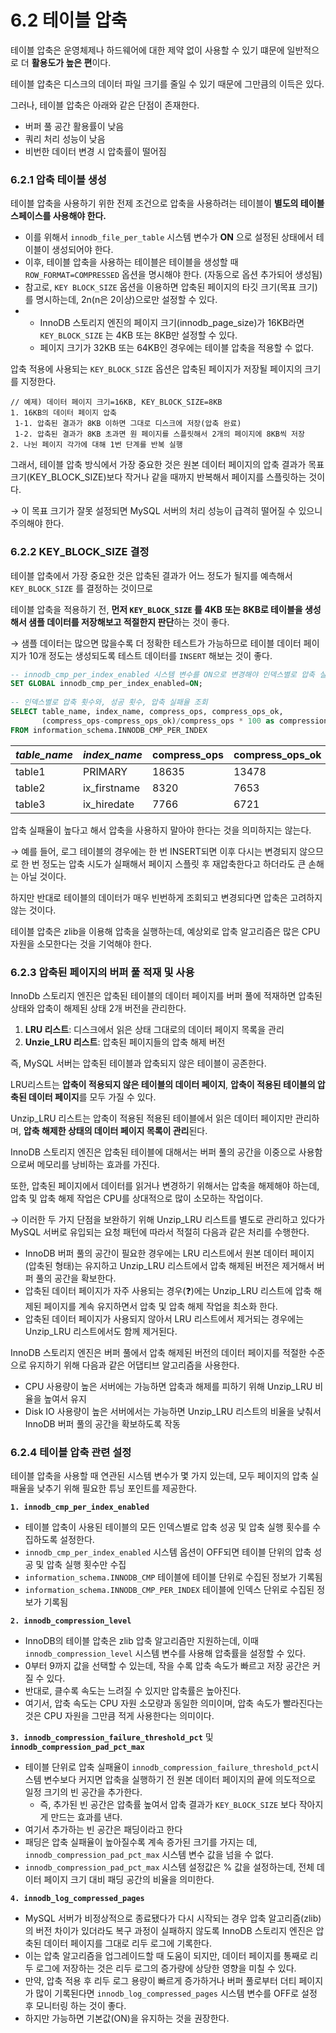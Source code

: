 # 6.2 테이블 압축

테이블 압축은 운영체제나 하드웨어에 대한 제약 없이 사용할 수 있기 떄문에 일반적으로 더 **활용도가 높은 편**이다.

테이블 압축은 디스크의 데이터 파일 크기를 줄일 수 있기 때문에 그만큼의 이득은 있다.

그러나, 테이블 압축은 아래와 같은 단점이 존재한다.

* 버퍼 풀 공간 활용률이 낮음
* 쿼리 처리 성능이 낮음
* 비번한 데이터 변경 시 압축률이 떨어짐

### 6.2.1 압축 테이블 생성

테이블 압축을 사용하기 위한 전제 조건으로 압축을 사용하려는 테이블이 **별도의 테이블 스페이스를 사용해야 한다.**

* 이를 위해서 `innodb_file_per_table` 시스템 변수가 **ON** 으로 설정된 상태에서 테이블이 생성되어야 한다.
* 이후, 테이블 압축을 사용하는 테이블은 테이블을 생성할 때 `ROW_FORMAT=COMPRESSED` 옵션을 명시해야 한다. (자동으로 옵션 추가되어 생성됨)
* 참고로, `KEY BLOCK_SIZE` 옵션을 이용하면 압축된 페이지의 타깃 크기(목표 크기)를 명시하는데, 2n(n은 2이상)으로만 설정할 수 있다.
*
  * InnoDB 스토리지 엔진의 페이지 크기(innodb\_page\_size)가 16KB라면 `KEY_BLOCK_SIZE` 는 4KB 또는 8KB만 설정할 수 있다.
  * 페이지 크기가 32KB 또는 64KB인 경우에는 테이블 압축을 적용할 수 없다.

압축 적용에 사용되는 `KEY_BLOCK_SIZE` 옵션은 압축된 페이지가 저장될 페이지의 크기를 지정한다.

```
// 예제) 데이터 페이지 크기=16KB, KEY_BLOCK_SIZE=8KB
1. 16KB의 데이터 페이지 압축
 1-1. 압축된 결과가 8KB 이하면 그대로 디스크에 저장(압축 완료)
 1-2. 압축된 결과가 8KB 초과면 원 페이지를 스플릿해서 2개의 페이지에 8KB씩 저장
2. 나뉜 페이지 각가에 대해 1번 단계를 반복 실행
```

그래서, 테이블 압축 방식에서 가장 중요한 것은 원본 데이터 페이지의 압축 결과가 목표 크기(KEY\_BLOCK\_SIZE)보다 작거나 같을 때까지 반복해서 페이지를 스플릿하는 것이다.

→ 이 목표 크기가 잘못 설정되면 MySQL 서버의 처리 성능이 급격히 떨어질 수 있으니 주의해야 한다.

### 6.2.2 KEY\_BLOCK\_SIZE 결정

테이블 압축에서 가장 중요한 것은 압축된 결과가 어느 정도가 될지를 예측해서 `KEY_BLOCK_SIZE` 를 결정하는 것이므로

테이블 압축을 적용하기 전, **먼저 `KEY_BLOCK_SIZE` 를 4KB 또는 8KB로 테이블을 생성해서 샘플 데이터를 저장해보고 적절한지 판단**하는 것이 좋다.

→ 샘플 데이터는 많으면 많을수록 더 정확한 테스트가 가능하므로 테이블 데이터 페이지가 10개 정도는 생성되도록 테스트 데이터를 `INSERT` 해보는 것이 좋다.

```sql
-- innodb_cmp_per_index_enabled 시스템 변수를 ON으로 변경해야 인덱스별로 압축 실행 횟수와 성공 횟수가 기록된다.
SET GLOBAL innodb_cmp_per_index_enabled=ON;
​
-- 인덱스별로 압축 횟수와, 성공 횟수, 압축 실패율 조회
SELECT table_name, index_name, compress_ops, compress_ops_ok, 
       (compress_ops-compress_ops_ok)/compress_ops * 100 as compression_failure_pct
FROM information_schema.INNODB_CMP_PER_INDEX
```

| _**table\_name**_ | _**index\_name**_ | **compress\_ops** | **compress\_ops\_ok** | **compression\_failure\_pct** |
| ----------------- | ----------------- | ----------------- | --------------------- | ----------------------------- |
| table1            | PRIMARY           | 18635             | 13478                 | 27.6737                       |
| table2            | ix\_firstname     | 8320              | 7653                  | 8.0168                        |
| table3            | ix\_hiredate      | 7766              | 6721                  | 13.4561                       |

압축 실패율이 높다고 해서 압축을 사용하지 말아야 한다는 것을 의미하지는 않는다.

→ 예를 들어, 로그 테이블의 경우에는 한 번 INSERT되면 이후 다시는 변경되지 않으므로 한 번 정도는 압축 시도가 실패해서 페이지 스플릿 후 재압축한다고 하더라도 큰 손해는 아닐 것이다.

하지만 반대로 테이블의 데이터가 매우 빈번하게 조회되고 변경되다면 압축은 고려하지 않는 것이다.

테이블 압축은 zlib을 이용해 압축을 실행하는데, 예상외로 압축 알고리즘은 많은 CPU 자원을 소모한다는 것을 기억해야 한다.

### 6.2.3 압축된 페이지의 버퍼 풀 적재 및 사용

InnoDb 스토리지 엔진은 압축된 테이블의 데이터 페이지를 버퍼 풀에 적재하면 압축된 상태와 압축이 해제된 상태 2개 버전을 관리한다.

1. **LRU 리스트**: 디스크에서 읽은 상태 그대로의 데이터 페이지 목록을 관리
2. **Unzie\_LRU 리스트**: 압축된 페이지들의 압축 해제 버전

즉, MySQL 서버는 압축된 테이블과 압축되지 않은 테이블이 공존한다.

LRU리스트는 **압축이 적용되지 않은 테이블의 데이터 페이지**, **압축이 적용된 테이블의 압축된 데이터 페이지**를 모두 가질 수 있다.

Unzip\_LRU 리스트는 압축이 적용된 적용된 테이블에서 읽은 데이터 페이지만 관리하며, **압축 해제한 상태의 데이터 페이지 목록이 관리**된다.

InnoDB 스토리지 엔진은 압축된 테이블에 대해서는 버퍼 풀의 공간을 이중으로 사용함으로써 메모리를 낭비하는 효과를 가진다.

또한, 압축된 페이지에서 데이터를 읽거나 변경하기 위해서는 압축을 해제해야 하는데, 압축 및 압축 해제 작업은 CPU를 상대적으로 많이 소모하는 작업이다.

→ 이러한 두 가지 단점을 보완하기 위해 Unzip\_LRU 리스트를 별도로 관리하고 있다가 MySQL 서버로 유입되는 요청 패턴에 따라서 적절히 다음과 같은 처리를 수행한다.

* InnoDB 버퍼 풀의 공간이 필요한 경우에는 LRU 리스트에서 원본 데이터 페이지(압축된 형태)는 유지하고 Unzip\_LRU 리스트에서 압축 해제된 버전은 제거해서 버퍼 풀의 공간을 확보한다.
* 압축된 데이터 페이지가 자주 사용되는 경우(❓)에는 Unzip\_LRU 리스트에 압축 해제된 페이지를 계속 유지하면서 압축 및 압축 해제 작업을 최소화 한다.
* 압축된 데이터 페이지가 사용되지 않아서 LRU 리스트에서 제거되는 경우에는 Unzip\_LRU 리스트에서도 함께 제거된다.

InnoDB 스토리지 엔진은 버퍼 풀에서 압축 해제된 버전의 데이터 페이지를 적절한 수준으로 유지하기 위해 다음과 같은 어댑티브 알고리즘을 사용한다.

* CPU 사용량이 높은 서버에는 가능하면 압축과 해제를 피하기 위해 Unzip\_LRU 비율을 높여서 유지
* Disk IO 사용량이 높은 서버에서는 가능하면 Unzip\_LRU 리스트의 비율을 낮춰서 InnoDB 버퍼 풀의 공간을 확보하도록 작동

### 6.2.4 테이블 압축 관련 설정

테이블 압축을 사용할 때 연관된 시스템 변수가 몇 가지 있는데, 모두 페이지의 압축 실패율을 낮추기 위해 필요한 튜닝 포인트를 제공한다.

**`1. innodb_cmp_per_index_enabled`**

* 테이블 압축이 사용된 테이블의 모든 인덱스별로 압축 성공 및 압축 실행 횟수를 수집하도록 설정한다.
* `innodb_cmp_per_index_enabled` 시스템 옵션이 OFF되면 테이블 단위의 압축 성공 및 압축 실행 횟수만 수집
* `information_schema.INNODB_CMP` 테이블에 테이블 단위로 수집된 정보가 기록됨
* `information_schema.INNODB_CMP_PER_INDEX` 테이블에 인덱스 단위로 수집된 정보가 기록됨

**`2. innodb_compression_level`**

* InnoDB의 테이블 압축은 zlib 압축 알고리즘만 지원하는데, 이때 `innodb_compression_level` 시스템 변수를 사용해 압축률을 설정할 수 있다.
* 0부터 9까지 값을 선택할 수 있는데, 작을 수록 압축 속도가 빠르고 저장 공간은 커질 수 있다.
* 반대로, 클수록 속도는 느려질 수 있지만 압축률은 높아진다.
* 여기서, 압축 속도는 CPU 자원 소모량과 동일한 의미이며, 압축 속도가 빨라진다는 것은 CPU 자원을 그만큼 적게 사용한다는 의미이다.

**`3. innodb_compression_failure_threshold_pct`** 및 **`innodb_compression_pad_pct_max`**

* 테이블 단위로 압축 실패율이 `innodb_compression_failure_threshold_pct`시스템 변수보다 커지면 압축을 실행하기 전 원본 데이터 페이지의 끝에 의도적으로 일정 크기의 빈 공간을 추가한다.
  * 즉, 추가된 빈 공간은 압축률 높여서 압축 결과가 `KEY_BLOCK_SIZE` 보다 작아지게 만드는 효과를 낸다.
* 여기서 추가하는 빈 공간은 패딩이라고 한다
* 패딩은 압축 실패율이 높아질수록 계속 증가된 크기를 가지는 데, `innodb_compression_pad_pct_max` 시스템 변수 값을 넘을 수 없다.
* `innodb_compression_pad_pct_max` 시스템 설정값은 % 값을 설정하는데, 전체 데이터 페이지 크기 대비 패딩 공간의 비율을 의미한다.

**`4. innodb_log_compressed_pages`**

* MySQL 서버가 비정상적으로 종료됐다가 다시 시작되는 경우 압축 알고리즘(zlib)의 버전 차이가 있더라도 복구 과정이 실패하지 않도록 InnoDB 스토리지 엔진은 압축된 데이터 페이지를 그대로 리두 로그에 기록한다.
* 이는 압축 알고리즘을 업그레이드할 때 도움이 되지만, 데이터 페이지를 통째로 리두 로그에 저장하는 것은 리두 로그의 증가량에 상당한 영향을 미칠 수 있다.
* 만약, 압축 적용 후 리두 로그 용량이 빠르게 증가하거나 버퍼 풀로부터 더티 페이지가 많이 기록된다면 `innodb_log_compressed_pages` 시스템 변수를 OFF로 설정 후 모니터링 하는 것이 좋다.
* 하지만 가능하면 기본값(ON)을 유지하는 것을 권장한다.
